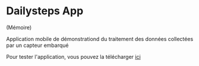 # Dailysteps App
(Mémoire)

Application mobile de démonstrationd du traitement des données collectées par un capteur embarqué

Pour tester l'application, vous pouvez la télécharger [ici](https://drive.google.com/open?id=1xppgyxU-Mw-Cfz0-HaWvC_uxfbf774GP)
